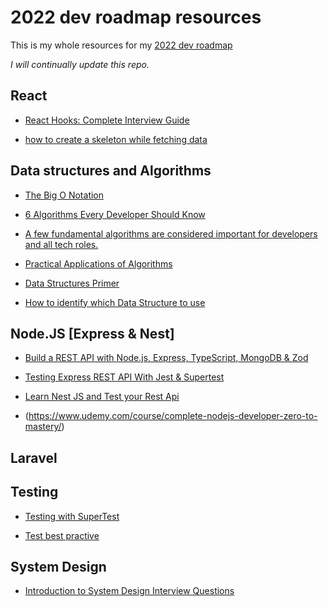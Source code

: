 # 2022 dev roadmap resources

This is my whole resources for my <a href="https://github.com/niemet0502/2022.dev.roadmap">2022 dev roadmap</a>

_I will continually update this repo._

## React

- [React Hooks: Complete Interview Guide](https://medium.com/@souravsaha101/react-hooks-complete-interview-guide-44dbfe3841b4)

- [how to create a skeleton while fetching data](https://medium.com/whitespectre/skeleton-screens-for-better-loading-in-react-16f850596b24)

## Data structures and Algorithms

- [The Big O Notation](https://medium.com/interviewnoodle/the-big-o-notation-42fb66bc3152)

- [6 Algorithms Every Developer Should Know](https://medium.com/dare-to-be-better/6-algorithms-every-developer-should-know-f78b609c7e7c)

- [A few fundamental algorithms are considered important for developers and all tech roles.](https://medium.com/codex/algorithms-primer-54f0471e706e)

- [Practical Applications of Algorithms](https://medium.com/geekculture/practical-applications-of-algorithms-c683b132ddda)

- [Data Structures Primer](https://medium.com/codex/data-structures-primer-b14c160cbd66)

- [How to identify which Data Structure to use](https://medium.com/codechef-vit/how-to-identify-which-data-structure-to-use-5a1c66ad2742)

## Node.JS [Express & Nest]

- [Build a REST API with Node.js, Express, TypeScript, MongoDB & Zod](https://www.youtube.com/watch?v=BWUi6BS9T5Y&t=0s&ab_channel=TomDoesTech)

- [Testing Express REST API With Jest & Supertest](https://www.youtube.com/watch?v=r5L1XRZaCR0&ab_channel=TomDoesTech)

- [Learn Nest JS and Test your Rest Api](https://www.youtube.com/watch?v=GHTA143_b-s)

- (https://www.udemy.com/course/complete-nodejs-developer-zero-to-mastery/)

## Laravel

## Testing

- [Testing with SuperTest](https://www.testim.io/blog/supertest-how-to-test-apis-like-a-pro/)

- [Test best practive](https://github.com/goldbergyoni/javascript-testing-best-practices/blob/master/readme-fr.md)

## System Design

- [Introduction to System Design Interview Questions](https://medium.com/codex/system-design-interview-for-non-tech-folks-43e3d7c44bf9)
